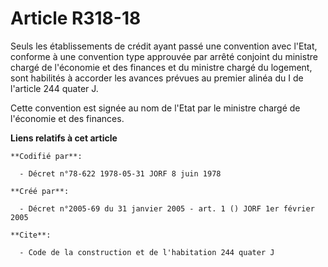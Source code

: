 # Article R318-18

Seuls les établissements de crédit ayant passé une convention avec l'Etat, conforme à une convention type approuvée par
arrêté conjoint du ministre chargé de l'économie et des finances et du ministre chargé du logement, sont habilités à accorder
les avances prévues au premier alinéa du I de l'article 244 quater J.

Cette convention est signée au nom de l'Etat par le ministre chargé de l'économie et des finances.

**Liens relatifs à cet article**

	**Codifié par**:

	  - Décret n°78-622 1978-05-31 JORF 8 juin 1978

	**Créé par**:

	  - Décret n°2005-69 du 31 janvier 2005 - art. 1 () JORF 1er février 2005

	**Cite**:

	  - Code de la construction et de l'habitation 244 quater J
